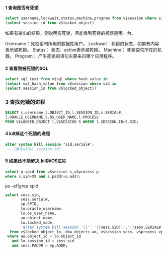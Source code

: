 



#### 1 查询是否有死锁

```sql
select username,lockwait,status,machine,program from v$session where sid in
(select session_id from v$locked_object)
```

如果有输出的结果，则说明有死锁，且能看到死锁的机器是哪一台。

Username：死锁语句所用的数据库用户。
Lockwait：死锁的状态，如果有内容表示被死锁。
Status： 状态，active表示被死锁。
Machine： 死锁语句所在的机器。
Program： 产生死锁的语句主要来自哪个应用程序。



#### 2 查看到被死锁的SQL

```sql
select sql_text from v$sql where hash_value in 
(select sql_hash_value from v$session where sid in
(select session_id from v$locked_object))
```



### 3 查找死锁的进程

```sql
SELECT s.username,l.OBJECT_ID,l.SESSION_ID,s.SERIAL#,
l.ORACLE_USERNAME,l.OS_USER_NAME,l.PROCESS 
FROM V$LOCKED_OBJECT l,V$SESSION S WHERE l.SESSION_ID=S.SID;
```



#### 4 kill掉这个死锁的进程

```sql
alter system kill session ‘sid,serial#’; 
---（其中sid=l.session_id）
```



#### 5 如果还不能解决,kill掉OS进程

```sql
select p.spid from v$session s,v$process p
where s.sid=XX and s.paddr=p.addr;
```

ps -ef|grep spid







```sql
select sess.sid,
       sess.serial#,
       vp.SPID,
       lo.oracle_username,
       lo.os_user_name,
       ao.object_name,
       lo.locked_mode,
       'alter system kill session '||''''||sess.SID||','||sess.SERIAL#||''''||';'
  from v$locked_object lo, dba_objects ao, v$session sess, v$process vp
 where ao.object_id = lo.object_id
   and lo.session_id = sess.sid
   and sess.PADDR = vp.ADDR;
```















